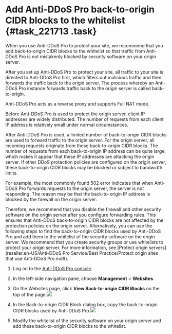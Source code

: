 # Add Anti-DDoS Pro back-to-origin CIDR blocks to the whitelist {#task_221713 .task}

When you use Anti-DDoS Pro to protect your site, we recommend that you add back-to-origin CIDR blocks to the whitelist so that traffic from Anti-DDoS Pro is not mistakenly blocked by security software on your origin server.

After you set up Anti-DDoS Pro to protect your site, all traffic to your site is directed to Anti-DDoS Pro first, which filters out malicious traffic and then forwards the traffic back to the origin server. The process whereby an Anti-DDoS Pro instance forwards traffic back to the origin server is called back-to-origin.

Anti-DDoS Pro acts as a reverse proxy and supports Full NAT mode.

Before Anti-DDoS Pro is used to protect the origin server, client IP addresses are widely distributed. The number of requests from each client IP address is relatively small under normal circumstances.

After Anti-DDoS Pro is used, a limited number of back-to-origin CIDR blocks are used to forward traffic to the origin server. For the origin server, all incoming requests originate from these back-to-origin CIDR blocks. The number of requests from each back-to-origin IP address can be quite large, which makes it appear that these IP addresses are attacking the origin server. If other DDoS protection policies are configured on the origin server, these back-to-origin CIDR blocks may be blocked or subject to bandwidth limits.

For example, the most commonly found 502 error indicates that when Anti-DDoS Pro forwards requests to the origin server, the server is not responding. The reason may be that the back-to-origin IP address is blocked by the firewall on the origin server.

Therefore, we recommend that you disable the firewall and other security software on the origin server after you configure forwarding rules. This ensures that Anti-DDoS back-to-origin CIDR blocks are not affected by the protection policies on the origin server. Alternatively, you can use the following steps to find the back-to-origin CIDR blocks used by Anti-DDoS Pro and add them to the whitelist of the security software on the origin server. We recommend that you create security groups or use whitelists to protect your origin server. For more information, see [Protect origin servers](reseller.en-US/Anti-DDoS Pro Service/Best Practice/Protect origin sites that use Anti-DDoS Pro.md#).

1.   Log on to the [Anti-DDoS Pro console](https://partners-yundunnext.console.aliyun.com/?p=ddoscoo#/domain). 
2.   In the left-side navigation pane, choose **Management** \> **Websites**. 
3.   On the Websites page, click **View Back-to-origin CIDR Blocks** on the top of the page.![](http://static-aliyun-doc.oss-cn-hangzhou.aliyuncs.com/assets/img/188989/156160011945878_en-US.png)

  
4.   In the Back-to-origin CIDR Block dialog box, copy the back-to-origin CIDR blocks used by Anti-DDoS Pro.![](http://static-aliyun-doc.oss-cn-hangzhou.aliyuncs.com/assets/img/188989/156160011945879_en-US.png)

  
5.   Modify the whitelist of the security software on your origin server and add these back-to-origin CIDR blocks to the whitelist. 

